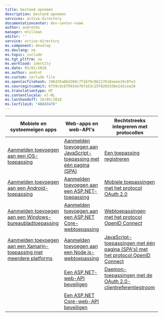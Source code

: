 ```yaml
---
title: bestand opnemen
description: bestand opnemen
services: active-directory
documentationcenter: dev-center-name
author: andretms
manager: mtillman
editor: ''
service: active-directory
ms.component: develop
ms.devlang: na
ms.topic: include
ms.tgt_pltfrm: na
ms.workload: identity
ms.date: 05/01/2018
ms.author: andret
ms.custom: include file
ms.openlocfilehash: 196435a8bd260c7f1679c06127610aeee29c0fe3
ms.sourcegitcommit: 6f59cdc679924e7bfa53c25f820d33be242cea28
ms.translationtype: HT
ms.contentlocale: nl-NL
ms.lasthandoff: 10/05/2018
ms.locfileid: "48843476"
---
```

| Mobiele en systeemeigen apps | Web-apps en web-API's | Rechtstreeks integreren met protocollen |
| --- | --- | --- |
| [Aanmelden toevoegen aan een iOS-toepassing](../articles/active-directory/develop/tutorial-v2-ios.md) | [Aanmelden toevoegen aan JavaScript-toepassing met één pagina (SPA)](../articles/active-directory/develop/tutorial-v2-javascript-spa.md) |[Een toepassing registreren](../articles/active-directory/develop/quickstart-v2-register-an-app.md) |
| [Aanmelden toevoegen aan een Android-toepassing](../articles/active-directory/develop/tutorial-v2-android.md) | [Aanmelden toevoegen aan een ASP.NET-toepassing](../articles/active-directory/develop/tutorial-v2-asp-webapp.md) |[Mobiele toepassingen met het protocol OAuth 2.0](../articles/active-directory/develop/v2-oauth2-auth-code-flow.md) |
| [Aanmelden toevoegen aan een Windows-bureaubladtoepassing](../articles/active-directory/develop/guidedsetups/active-directory-mobileanddesktopapp-windowsdesktop-intro.md) |  [Aanmelden toevoegen aan een ASP.NET Core-webtoepassing](https://azure.microsoft.com/resources/samples/active-directory-aspnetcore-webapp-openidconnect-v2) | [Webtoepassingen met het protocol OpenID Connect](../articles/active-directory/develop/v2-protocols-oidc.md) |
| [Aanmelden toevoegen aan een Xamarin-toepassing met meerdere platforms](https://github.com/Azure-Samples/active-directory-xamarin-native-v2)| [Aanmelden toevoegen aan een Node.js-webtoepassing](https://github.com/AzureADQuickStarts/AppModelv2-WebApp-OpenIDConnect-nodejs) |[JavaScript-toepassingen met één pagina (SPA's) met het protocol OpenID Connect](../articles/active-directory/develop/v2-oauth2-implicit-grant-flow.md) |
|  | [Een ASP.NET-web-API beveiligen](https://github.com/azureadquickstarts/appmodelv2-nativeclient-dotnet) | [Daemon-toepassingen met de OAuth 2.0-clientreferentiestroom](../articles/active-directory/develop/v2-oauth2-client-creds-grant-flow.md) |
|  | [Een ASP.NET Core-web-API beveiligen](https://azure.microsoft.com/resources/samples/active-directory-dotnet-native-aspnetcore-v2) | |
